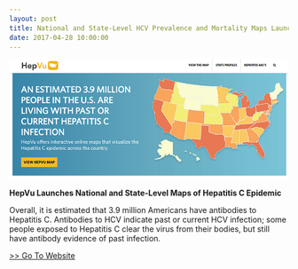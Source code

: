```yaml
---
layout: post
title: National and State-Level HCV Prevalence and Mortality Maps Launched
date: 2017-04-28 10:00:00
---
```


[![](/assets/images/national-and-state-level-hcv-prevalence-and-mortality-maps-launched.png)](https://hepvu.org/)

**HepVu Launches National and State-Level Maps of Hepatitis C Epidemic**

Overall, it is estimated that 3.9 million Americans have antibodies to Hepatitis C. Antibodies to HCV indicate past or current HCV infection; some people exposed to Hepatitis C clear the virus from their bodies, but still have antibody evidence of past infection.

[>> Go To Website](https://hepvu.org/)